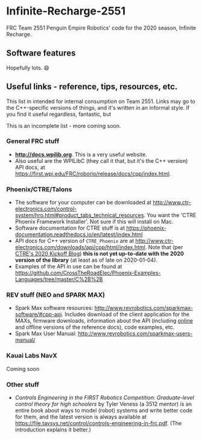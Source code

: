 # Infinite-Recharge-2551
FRC Team 2551 Penguin Empire Robotics' code for the 2020 season, Infinite Recharge.

## Software features

Hopefully lots. :smile:

## Useful links - reference, tips, resources, etc.

This list in intended for internal consumption on Team 2551. Links may go to the C++-specific versions of things, and it's written in an informal style. If you find it useful regardless, fantastic, but 

This is an incomplete list - more coming soon.

### General FRC stuff

- **http://docs.wpilib.org**. This is a very useful website.
- Also useful are the WPILibC (they call it that, but it's the C++ version) API docs, at https://first.wpi.edu/FRC/roborio/release/docs/cpp/index.html.

### Phoenix/CTRE/Talons

- The software for your computer can be downloaded at http://www.ctr-electronics.com/control-system/hro.html#product_tabs_technical_resources. You want the 'CTRE Phoenix Framework Installer'. Not sure if this will install on Mac.
- Software documentation for CTRE stuff is at https://phoenix-documentation.readthedocs.io/en/latest/index.html
- API docs for C++ version of `CTRE_Phoenix` are at http://www.ctr-electronics.com/downloads/api/cpp/html/index.html. Note that (per [CTRE's 2020 Kickoff Blog](https://phoenix-documentation.readthedocs.io/en/latest/blog/blog-kickoff-2020.html#online-api-documentation)) **this is not yet up-to-date with the 2020 version of the library** (at least as of late on 2020-01-04).
- Examples of the API in use can be found at https://github.com/CrossTheRoadElec/Phoenix-Examples-Languages/tree/master/C%2B%2B

### REV stuff (NEO and SPARK MAX)

- Spark Max software resources: http://www.revrobotics.com/sparkmax-software/#cpp-api. Includes download of the client application for the MAXs, firmware downloads, information about the API (including [online](http://www.revrobotics.com/content/sw/max/sw-docs/cpp/index.html) and offline versions of the reference docs), code examples, etc.
- Spark Max User Manual: http://www.revrobotics.com/sparkmax-users-manual/

### Kauai Labs NavX

Coming soon

### Other stuff

- _Controls Engineering in the FIRST Robotics Competition: Graduate-level control theory for high schoolers_ by Tyler Veness (a 3512 mentor) is an entire book about ways to model (robot) systems and write better code for them, and the latest version is always available at https://file.tavsys.net/control/controls-engineering-in-frc.pdf. (The introduction explains it better.)

